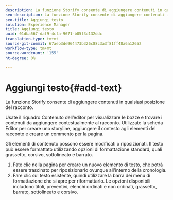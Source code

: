 ```yaml
---
description: La funzione Storify consente di aggiungere contenuti in qualsiasi posizione del racconto.
seo-description: La funzione Storify consente di aggiungere contenuti in qualsiasi posizione del racconto.
seo-title: Aggiungi testo
solution: Experience Manager
title: Aggiungi testo
uuid: 01dba567-daf9-4cfa-9671-b85f3d132ddc
translation-type: tm+mt
source-git-commit: 67aeb3de964473b326c88c3a3f81ff48a6a12652
workflow-type: tm+mt
source-wordcount: '155'
ht-degree: 0%

---
```



# Aggiungi testo{#add-text}

La funzione Storify consente di aggiungere contenuti in qualsiasi posizione del racconto.

Usate il riquadro Contenuto dell’editor per visualizzare le bozze e trovare i contenuti da aggiungere contestualmente al racconto. Utilizzate la scheda Editor per creare uno storyline, aggiungere il contesto agli elementi del racconto e creare un commento per la pagina.

Gli elementi di contenuto possono essere modificati o riposizionati. Il testo può essere formattato utilizzando opzioni di formattazione standard, quali grassetto, corsivo, sottolineato e barrato.

1. Fate clic nella pagina per creare un nuovo elemento di testo, che potrà essere trascinato per riposizionarlo ovunque all&#39;interno della cronologia.
1. Fare clic sul testo esistente, quindi utilizzare la barra dei menu di formattazione che si apre per riformattarlo. Le opzioni disponibili includono titoli, preventivi, elenchi ordinati e non ordinati, grassetto, barrato, sottolineato e corsivo.
